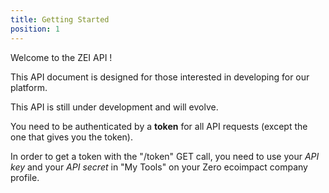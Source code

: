 ```yaml
---
title: Getting Started
position: 1
---
```


Welcome to the ZEI API !

This API document is designed for those interested in developing for our platform.

This API is still under development and will evolve.

You need to be authenticated by a **token** for all API requests (except the one that gives you the token).

In order to get a token with the "/token" GET call, you need to use your *API key* and your *API secret* in "My Tools"
on your Zero ecoimpact company profile.

